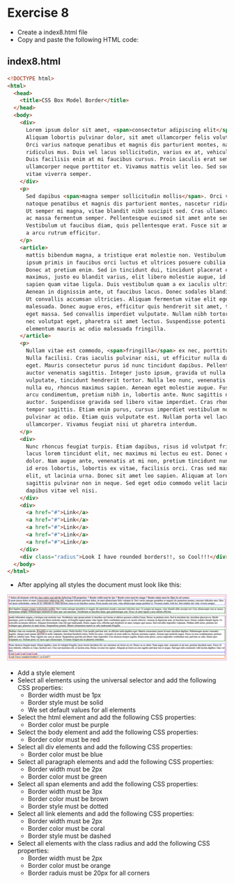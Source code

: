 # Exercise 8

- Create a index8.html file
- Copy and paste the following HTML code:

## index8.html

```html
<!DOCTYPE html>
<html>
  <head>
    <title>CSS Box Model Border</title>
  </head>
  <body>
    <div>
      Lorem ipsum dolor sit amet, <span>consectetur adipiscing elit</span>.
      Aliquam lobortis pulvinar dolor, sit amet ullamcorper felis volutpat id.
      Orci varius natoque penatibus et magnis dis parturient montes, nascetur
      ridiculus mus. Duis vel lacus sollicitudin, varius ex at, vehicula ex.
      Duis facilisis enim at mi faucibus cursus. Proin iaculis erat sem, vitae
      ullamcorper neque porttitor et. Vivamus mattis velit leo. Sed sodales dui
      vitae viverra semper.
    </div>
    <p>
      Sed dapibus <span>magna semper sollicitudin mollis</span>. Orci varius
      natoque penatibus et magnis dis parturient montes, nascetur ridiculus mus.
      Ut semper mi magna, vitae blandit nibh suscipit sed. Cras ullamcorper erat
      ac massa fermentum semper. Pellentesque euismod sit amet ante sed maximus.
      Vestibulum ut faucibus diam, quis pellentesque erat. Fusce sit amet ligula
      a arcu rutrum efficitur.
    </p>
    <article>
      mattis bibendum magna, a tristique erat molestie non. Vestibulum ante
      ipsum primis in faucibus orci luctus et ultrices posuere cubilia Curae;
      Donec at pretium enim. Sed in tincidunt dui, tincidunt placerat est. Morbi
      maximus, justo eu blandit varius, elit libero molestie augue, id fringilla
      sapien quam vitae ligula. Duis vestibulum quam a ex iaculis ultricies.
      Aenean in dignissim ante, ut faucibus lacus. Donec sodales blandit ligula.
      Ut convallis accumsan ultricies. Aliquam fermentum vitae elit eget
      malesuada. Donec augue eros, efficitur quis hendrerit sit amet, tempus
      eget massa. Sed convallis imperdiet vulputate. Nullam nibh tortor, pretium
      nec volutpat eget, pharetra sit amet lectus. Suspendisse potenti. Mauris
      elementum mauris ac odio malesuada fringilla.
    </article>
    <p>
      Nullam vitae est commodo, <span>fringilla</span> ex nec, porttitor metus.
      Nulla facilisi. Cras iaculis pulvinar nisi, ut efficitur nulla dapibus
      eget. Mauris consectetur purus id nunc tincidunt dapibus. Pellentesque
      auctor venenatis sagittis. Integer justo ipsum, gravida ut nulla
      vulputate, tincidunt hendrerit tortor. Nulla leo nunc, venenatis sit amet
      nulla eu, rhoncus maximus sapien. Aenean eget molestie augue. Fusce eu
      arcu condimentum, pretium nibh in, lobortis ante. Nunc sagittis nec sem ac
      auctor. Suspendisse gravida sed libero vitae imperdiet. Cras rhoncus
      tempor sagittis. Etiam enim purus, cursus imperdiet vestibulum non,
      pulvinar ac odio. Etiam quis vulputate est. Nullam porta vel lacus eget
      ullamcorper. Vivamus feugiat nisi ut pharetra interdum.
    </p>
    <div>
      Nunc rhoncus feugiat turpis. Etiam dapibus, risus id volutpat fringilla,
      lacus lorem tincidunt elit, nec maximus mi lectus eu est. Donec eu ex
      dolor. Nam augue ante, venenatis at mi non, pretium tincidunt nunc. Fusce
      id eros lobortis, lobortis ex vitae, facilisis orci. Cras sed maximus
      elit, ut lacinia urna. Donec sit amet leo sapien. Aliquam at lorem eu erat
      sagittis pulvinar non in neque. Sed eget odio commodo velit lacinia
      dapibus vitae vel nisi.
    </div>
    <div>
      <a href="#">Link</a>
      <a href="#">Link</a>
      <a href="#">Link</a>
      <a href="#">Link</a>
      <a href="#">Link</a>
    </div>
    <div class="radius">Look I have rounded borders!!, so Cool!!!</div>
  </body>
</html>
```

- After applying all styles the document must look like this:

![Ex 8](./results/ex_8.png)

- Add a style element
- Select all elements using the universal selector and add the following CSS properties:
  - Border width must be 1px
  - Border style must be solid
  - We set default values for all elements
- Select the html element and add the following CSS properties:
  - Border color must be purple
- Select the body element and add the following CSS properties:
  - Border color must be red
- Select all div elements and add the following CSS properties:
  - Border color must be blue
- Select all paragraph elements and add the following CSS properties:
  - Border width must be 2px
  - Border color must be green
- Select all span elements and add the following CSS properties:
  - Border width must be 3px
  - Border color must be brown
  - Border style must be dotted
- Select all link elements and add the following CSS properties:
  - Border width must be 2px
  - Border color must be coral
  - Border style must be dashed
- Select all elements with the class radius and add the following CSS properties:
  - Border width must be 2px
  - Border color must be orange
  - Border raduis must be 20px for all corners
